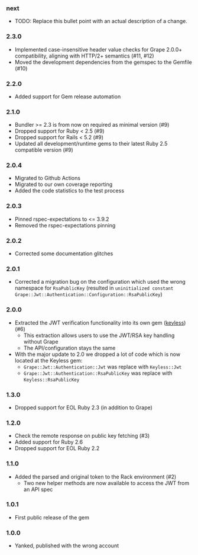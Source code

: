 ### next

* TODO: Replace this bullet point with an actual description of a change.

### 2.3.0

* Implemented case-insensitive header value checks for Grape 2.0.0+ compatibility, aligning with HTTP/2+ semantics (#11, #12)
* Moved the development dependencies from the gemspec to the Gemfile (#10)

### 2.2.0

* Added support for Gem release automation

### 2.1.0

* Bundler >= 2.3 is from now on required as minimal version (#9)
* Dropped support for Ruby < 2.5 (#9)
* Dropped support for Rails < 5.2 (#9)
* Updated all development/runtime gems to their latest
  Ruby 2.5 compatible version (#9)

### 2.0.4

* Migrated to Github Actions
* Migrated to our own coverage reporting
* Added the code statistics to the test process

### 2.0.3

* Pinned rspec-expectations to <= 3.9.2
* Removed the rspec-expectations pinning

### 2.0.2

* Corrected some documentation glitches

### 2.0.1

* Corrected a migration bug on the configuration which used the wrong namespace
  for `RsaPublicKey` (resulted in `uninitialized constant
  Grape::Jwt::Authentication::Configuration::RsaPublicKey`)

### 2.0.0

* Extracted the JWT verification functionality into its own gem
  ([keyless](https://github.com/hausgold/keyless)) (#6)
  * This extraction allows users to use the JWT/RSA key handling without Grape
  * The API/configuration stays the same
* With the major update to 2.0 we dropped a lot of code which is now located at
  the Keyless gem:
  * `Grape::Jwt::Authentication::Jwt` was replace with `Keyless::Jwt`
  * `Grape::Jwt::Authentication::RsaPublicKey` was replace with `Keyless::RsaPublicKey`

### 1.3.0

* Dropped support for EOL Ruby 2.3 (in addition to Grape)

### 1.2.0

* Check the remote response on public key fetching (#3)
* Added support for Ruby 2.6
* Dropped support for EOL Ruby 2.2

### 1.1.0

* Added the parsed and original token to the Rack environment (#2)
  * Two new helper methods are now available to access the JWT from an API spec

### 1.0.1

* First public release of the gem

### 1.0.0

* Yanked, published with the wrong account
